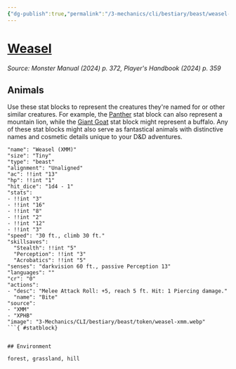 ```yaml
---
{"dg-publish":true,"permalink":"/3-mechanics/cli/bestiary/beast/weasel-xmm/","tags":["ttrpg-cli/compendium/src/5e/xmm","ttrpg-cli/monster/cr/0","ttrpg-cli/monster/environment/forest","ttrpg-cli/monster/environment/grassland","ttrpg-cli/monster/environment/hill","ttrpg-cli/monster/size/tiny","ttrpg-cli/monster/type/beast"],"noteIcon":""}
---
```


# [Weasel](3-Mechanics\CLI\bestiary\beast/weasel-xmm.md)
*Source: Monster Manual (2024) p. 372, Player's Handbook (2024) p. 359*  

## Animals

Use these stat blocks to represent the creatures they're named for or other similar creatures. For example, the [Panther](3-Mechanics/CLI/bestiary/beast/panther-xmm.md) stat block can also represent a mountain lion, while the [Giant Goat](3-Mechanics/CLI/bestiary/beast/giant-goat-xmm.md) stat block might represent a buffalo. Any of these stat blocks might also serve as fantastical animals with distinctive names and cosmetic details unique to your D&D adventures.

```statblock
"name": "Weasel (XMM)"
"size": "Tiny"
"type": "beast"
"alignment": "Unaligned"
"ac": !!int "13"
"hp": !!int "1"
"hit_dice": "1d4 - 1"
"stats":
- !!int "3"
- !!int "16"
- !!int "8"
- !!int "2"
- !!int "12"
- !!int "3"
"speed": "30 ft., climb 30 ft."
"skillsaves":
  "Stealth": !!int "5"
  "Perception": !!int "3"
  "Acrobatics": !!int "5"
"senses": "darkvision 60 ft., passive Perception 13"
"languages": ""
"cr": "0"
"actions":
- "desc": "Melee Attack Roll: +5, reach 5 ft. Hit: 1 Piercing damage."
  "name": "Bite"
"source":
- "XMM"
- "XPHB"
"image": "3-Mechanics/CLI/bestiary/beast/token/weasel-xmm.webp"
```{ #statblock}


## Environment

forest, grassland, hill